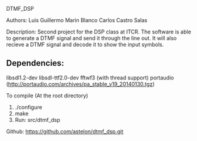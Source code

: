 DTMF_DSP

Authors:
Luis Guillermo Marin Blanco
Carlos Castro Salas

Description:
Second project for the DSP class at ITCR. The software is able to generate a DTMF signal and send it through the line out. It will also recieve a DTMF signal and decode it to show the input symbols.

Dependencies:
---------------
libsdl1.2-dev
libsdl-ttf2.0-dev
fftwf3 (with thread support)
portaudio (http://portaudio.com/archives/pa_stable_v19_20140130.tgz)


To compile (At the root directory)
1) ./configure
2) make
3) Run: src/dtmf_dsp

Github: https://github.com/astelon/dtmf_dsp.git

